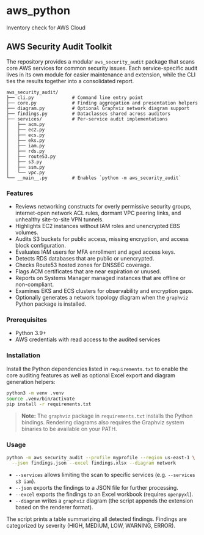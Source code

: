# aws_python

Inventory check for AWS Cloud

## AWS Security Audit Toolkit

The repository provides a modular `aws_security_audit` package that scans
core AWS services for common security issues. Each service-specific audit
lives in its own module for easier maintenance and extension, while the
CLI ties the results together into a consolidated report.

```
aws_security_audit/
├── cli.py              # Command line entry point
├── core.py             # Finding aggregation and presentation helpers
├── diagram.py          # Optional Graphviz network diagram support
├── findings.py         # Dataclasses shared across auditors
├── services/           # Per-service audit implementations
│   ├── acm.py
│   ├── ec2.py
│   ├── ecs.py
│   ├── eks.py
│   ├── iam.py
│   ├── rds.py
│   ├── route53.py
│   ├── s3.py
│   ├── ssm.py
│   └── vpc.py
└── __main__.py         # Enables `python -m aws_security_audit`
```

### Features

- Reviews networking constructs for overly permissive security groups,
  internet-open network ACL rules, dormant VPC peering links, and unhealthy
  site-to-site VPN tunnels.
- Highlights EC2 instances without IAM roles and unencrypted EBS volumes.
- Audits S3 buckets for public access, missing encryption, and access
  block configuration.
- Evaluates IAM users for MFA enrollment and aged access keys.
- Detects RDS databases that are public or unencrypted.
- Checks Route53 hosted zones for DNSSEC coverage.
- Flags ACM certificates that are near expiration or unused.
- Reports on Systems Manager managed instances that are offline or
  non-compliant.
- Examines EKS and ECS clusters for observability and encryption gaps.
- Optionally generates a network topology diagram when the `graphviz`
  Python package is installed.

### Prerequisites

- Python 3.9+
- AWS credentials with read access to the audited services

### Installation

Install the Python dependencies listed in `requirements.txt` to enable the
core auditing features as well as optional Excel export and diagram
generation helpers:

```bash
python3 -m venv .venv
source .venv/bin/activate
pip install -r requirements.txt
```

> **Note:** The `graphviz` package in `requirements.txt` installs the Python
> bindings. Rendering diagrams also requires the Graphviz system binaries to
> be available on your PATH.

### Usage

```bash
python -m aws_security_audit --profile myprofile --region us-east-1 \
  --json findings.json --excel findings.xlsx --diagram network
```

- `--services` allows limiting the scan to specific services (e.g.
  `--services s3 iam`).
- `--json` exports the findings to a JSON file for further processing.
- `--excel` exports the findings to an Excel workbook (requires `openpyxl`).
- `--diagram` writes a `graphviz` diagram (the script appends the
  extension based on the renderer format).

The script prints a table summarizing all detected findings. Findings are
categorized by severity (HIGH, MEDIUM, LOW, WARNING, ERROR).
